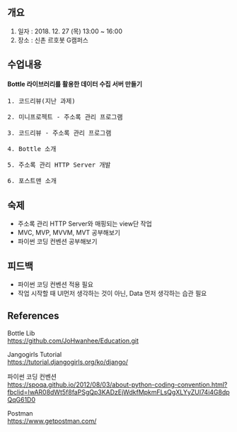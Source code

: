 ## 개요
1. 일자 : 2018. 12. 27 (목) 13:00 ~ 16:00
2. 장소 : 신촌 르호봇 G캠퍼스

## 수업내용
#### Bottle 라이브러리를 활용한 데이터 수집 서버 만들기
<pre>
1. 코드리뷰(지난 과제)

2. 미니프로젝트 - 주소록 관리 프로그램

3. 코드리뷰 - 주소록 관리 프로그램

4. Bottle 소개

5. 주소록 관리 HTTP Server 개발

6. 포스트맨 소개
</pre>
## 숙제
- 주소록 관리 HTTP Server와 매핑되는 view단 작업
- MVC, MVP, MVVM, MVT 공부해보기
- 파이썬 코딩 컨벤션 공부해보기

## 피드백
- 파이썬 코딩 컨벤션 적용 필요
- 작업 시작할 때 UI먼저 생각하는 것이 아닌, Data 먼저 생각하는 습관 필요

## References
Bottle Lib  
https://github.com/JoHwanhee/Education.git  

Jangogirls Tutorial  
https://tutorial.djangogirls.org/ko/django/

파이썬 코딩 컨벤션  
https://spoqa.github.io/2012/08/03/about-python-coding-convention.html?fbclid=IwAR08dWt5f8faPSgQp3KADzEjWdkfMpkmFLsQgXLYyZUI74i4G8dpQqG61D0

Postman  
https://www.getpostman.com/
